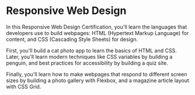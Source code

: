 <h1>Responsive Web Design</h1>

<p>In this Responsive Web Design Certification, you'll learn the languages that developers use to build webpages: HTML (Hypertext Markup Language) for content, and CSS (Cascading Style Sheets) for design.</p>

<p>First, you'll build a cat photo app to learn the basics of HTML and CSS. Later, you'll learn modern techniques like CSS variables by building a penguin, and best practices for accessibility by building a quiz site.</p>

<p>Finally, you'll learn how to make webpages that respond to different screen sizes by building a photo gallery with Flexbox, and a magazine article layout with CSS Grid.</p>